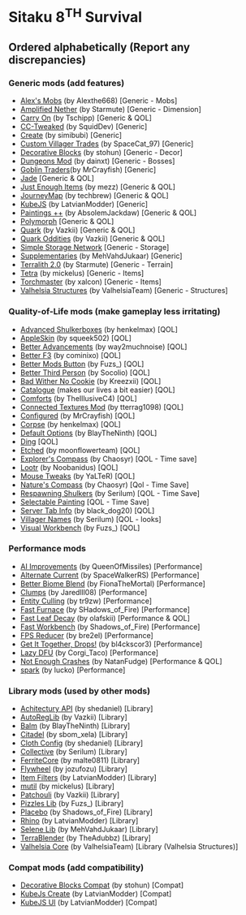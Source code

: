 # Sitaku 8<sup>TH</sup> Survival
## Ordered alphabetically (Report any discrepancies)

### Generic mods (add features)
- [Alex's Mobs](https://www.curseforge.com/minecraft/mc-mods/alexs-mobs) (by Alexthe668) [Generic - Mobs]
- [Amplified Nether](https://www.curseforge.com/minecraft/mc-mods/amplified-nether) (by Starmute) [Generic - Dimension]
- [Carry On](https://www.curseforge.com/minecraft/mc-mods/carry-on) (by Tschipp) [Generic & QOL]
- [CC-Tweaked](https://www.curseforge.com/minecraft/mc-mods/cc-tweaked) (by SquidDev) [Generic]
- [Create](https://www.curseforge.com/minecraft/mc-mods/create) (by simibubi) [Generic]
- [Custom Villager Trades](https://www.curseforge.com/minecraft/mc-mods/custom-villager-trades) (by SpaceCat_97) [Generic]
- [Decorative Blocks](https://www.curseforge.com/minecraft/mc-mods/decorative-blocks) (by stohun) [Generic - Decor]
- [Dungeons Mod](https://www.curseforge.com/minecraft/mc-mods/dungeons-mod) (by dainxt) [Generic - Bosses]
- [Goblin Traders](https://www.curseforge.com/minecraft/mc-mods/goblin-traders)(by MrCrayfish) [Generic]
- [Jade](https://www.curseforge.com/minecraft/mc-mods/jade) [Generic & QOL]
- [Just Enough Items](https://www.curseforge.com/minecraft/mc-mods/jei) (by mezz) [Generic & QOL]
- [JourneyMap](https://www.curseforge.com/minecraft/mc-mods/journeymap) (by techbrew) [Generic & QOL]
- [KubeJS](https://www.curseforge.com/minecraft/mc-mods/kubejs-forge) (by LatvianModder) [Generic]
- [Paintings ++](https://www.curseforge.com/minecraft/mc-mods/paintings) (by AbsolemJackdaw) [Generic & QOL]
- [Polymorph](https://www.curseforge.com/minecraft/mc-mods/polymorph) [Generic & QOL]
- [Quark](https://www.curseforge.com/minecraft/mc-mods/quark) (by Vazkii) [Generic & QOL]
- [Quark Oddities](https://www.curseforge.com/minecraft/mc-mods/quark-oddities) (by Vazkii) [Generic & QOL]
- [Simple Storage Network](https://www.curseforge.com/minecraft/mc-mods/simple-storage-network) [Generic - Storage]
- [Supplementaries](https://www.curseforge.com/minecraft/mc-mods/supplementaries) (by MehVahdJukaar) [Generic]
- [Terralith 2.0](https://www.curseforge.com/minecraft/mc-mods/terralith) (by Starmute) [Generic - Terrain]
- [Tetra](https://www.curseforge.com/minecraft/mc-mods/tetra) (by mickelus) [Generic - Items]
- [Torchmaster](https://www.curseforge.com/minecraft/mc-mods/torchmaster) (by xalcon) [Generic - Items]
- [Valhelsia Structures](https://www.curseforge.com/minecraft/mc-mods/valhelsia-structures) (by ValhelsiaTeam) [Generic - Structures]


### Quality-of-Life mods (make gameplay less irritating)
- [Advanced Shulkerboxes](https://www.curseforge.com/minecraft/mc-mods/advanced-shulkerboxes) (by henkelmax) [QOL]
- [AppleSkin](https://www.curseforge.com/minecraft/mc-mods/appleskin) (by squeek502) [QOL]
- [Better Advancements](https://www.curseforge.com/minecraft/mc-mods/better-advancements) (by way2muchnoise) [QOL]
- [Better F3](https://www.curseforge.com/minecraft/mc-mods/betterf3) (by cominixo) [QOL]
- [Better Mods Button](https://www.curseforge.com/minecraft/mc-mods/better-mods-button) (by Fuzs_) [QOL]
- [Better Third Person](https://www.curseforge.com/minecraft/mc-mods/better-third-person) (by Socolio) [QOL]
- [Bad Wither No Cookie](https://www.curseforge.com/minecraft/mc-mods/bad-wither-no-cookie-reloaded) (by Kreezxii) [QOL]
- [Catalogue](https://www.curseforge.com/minecraft/mc-mods/catalogue) (makes our lives a bit easier) [QOL]
- [Comforts](https://www.curseforge.com/minecraft/mc-mods/comforts) (by TheIllusiveC4)  [QOL]
- [Connected Textures Mod](https://www.curseforge.com/minecraft/mc-mods/ctm) (by tterrag1098) [QOL]
- [Configured](https://www.curseforge.com/minecraft/mc-mods/configured) (by MrCrayfish) [QOL]
- [Corpse](https://www.curseforge.com/minecraft/mc-mods/corpse) (by henkelmax) [QOL]
- [Default Options](https://www.curseforge.com/minecraft/mc-mods/default-options) (by BlayTheNinth) [QOL]
- [Ding](https://www.curseforge.com/minecraft/mc-mods/ding) [QOL]
- [Etched](https://www.curseforge.com/minecraft/mc-mods/etched) (by moonflowerteam) [QOL]
- [Explorer's Compass](https://www.curseforge.com/minecraft/mc-mods/explorers-compass) (by Chaosyr) [QOL - Time save]
- [Lootr](https://www.curseforge.com/minecraft/mc-mods/lootr) (by Noobanidus) [QOL]
- [Mouse Tweaks](https://www.curseforge.com/minecraft/mc-mods/mouse-tweaks) (by YaLTeR) [QOL]
- [Nature's Compass](https://www.curseforge.com/minecraft/mc-mods/natures-compass) (by Chaosyr) [Qol - Time Save]
- [Respawning Shulkers](https://www.curseforge.com/minecraft/mc-mods/respawning-shulkers) (by Serilum) [QOL - Time Save]
- [Selectable Painting](https://www.curseforge.com/minecraft/mc-mods/selectable-painting) [QOL - Time Save]
- [Server Tab Info](https://www.curseforge.com/minecraft/mc-mods/server-tab-info) (by black_dog20) [QOL]
- [Villager Names](https://www.curseforge.com/minecraft/mc-mods/villager-names) (by Serilum) [QOL - looks]
- [Visual Workbench](https://www.curseforge.com/minecraft/mc-mods/visual-workbench) (by Fuzs_) [QOL]


### Performance mods
- [AI Improvements](https://www.curseforge.com/minecraft/mc-mods/ai-improvements) (by QueenOfMissiles) [Performance]
- [Alternate Current](https://www.curseforge.com/minecraft/mc-mods/alternate-current) (by SpaceWalkerRS) [Performance]
- [Better Biome Blend](https://www.curseforge.com/minecraft/mc-mods/better-biome-blend) (by FionaTheMortal) [Performance]
- [Clumps](https://www.curseforge.com/minecraft/mc-mods/clumps) (by Jaredlll08) [Performance]
- [Entity Culling](https://www.curseforge.com/minecraft/mc-mods/entityculling) (by tr9zw) [Performance]
- [Fast Furnace](https://www.curseforge.com/minecraft/mc-mods/fastfurnace) (by SHadows_of_Fire) [Performance]
- [Fast Leaf Decay](https://www.curseforge.com/minecraft/mc-mods/fast-leaf-decay) (by olafskii) [Performance & QOL]
- [Fast Workbench](https://www.curseforge.com/minecraft/mc-mods/fastworkbench) (by Shadows_of_Fire) [Performance]
- [FPS Reducer](https://www.curseforge.com/minecraft/mc-mods/fps-reducer) (by bre2el) [Performance]
- [Get It Together, Drops!](https://www.curseforge.com/minecraft/mc-mods/get-it-together-drops) (by bl4ckscor3) [Performance]
- [Lazy DFU](https://www.curseforge.com/minecraft/mc-mods/lazy-dfu-forge) (by Corgi_Taco) [Performance]
- [Not Enough Crashes](https://www.curseforge.com/minecraft/mc-mods/not-enough-crashes-forge) (by NatanFudge) [Performance & QOL]
- [spark](https://www.curseforge.com/minecraft/mc-mods/spark) (by lucko) [Performance]


### Library mods (used by other mods)
- [Achitectury API](https://www.curseforge.com/minecraft/mc-mods/architectury-forge) (by shedaniel) [Library]
- [AutoRegLib](https://www.curseforge.com/minecraft/mc-mods/autoreglib) (by Vazkii) [Library]
- [Balm](https://www.curseforge.com/minecraft/mc-mods/balm) (by BlayTheNinth) [Library]
- [Citadel](https://www.curseforge.com/minecraft/mc-mods/citadel) (by sbom_xela) [Library]
- [Cloth Config](https://www.curseforge.com/minecraft/mc-mods/cloth-config-forge) (by shedaniel) [Library]
- [Collective](https://www.curseforge.com/minecraft/mc-mods/collective) (by Serilum) [Library]
- [FerriteCore](https://www.curseforge.com/minecraft/mc-mods/ferritecore) (by malte0811) [Library]
- [Flywheel](https://www.curseforge.com/minecraft/mc-mods/flywheel) (by jozufozu) [Library]
- [Item Filters](https://www.curseforge.com/minecraft/mc-mods/item-filters-forge) (by LatvianModder) [Library]
- [mutil](https://www.curseforge.com/minecraft/mc-mods/mutil) (by mickelus) [Library]
- [Patchouli](https://www.curseforge.com/minecraft/mc-mods/patchouli) (by Vazkii) [Library]
- [Pizzles Lib](https://www.curseforge.com/minecraft/mc-mods/puzzles-lib) (by Fuzs_) [Library]
- [Placebo](https://www.curseforge.com/minecraft/mc-mods/placebo) (by Shadows_of_Fire) [Library]
- [Rhino](https://www.curseforge.com/minecraft/mc-mods/rhino) (by LatvianModder) [Library]
- [Selene Lib](https://www.curseforge.com/minecraft/mc-mods/selene) (by MehVahdJukaar) [Library]
- [TerraBlender](https://www.curseforge.com/minecraft/mc-mods/terrablender) (by TheAdubbz) [Library]
- [Valhelsia Core](https://www.curseforge.com/minecraft/mc-mods/valhelsia-core) (by ValhelsiaTeam) [Library (Valhelsia Structures)]


### Compat mods (add compatibility)
- [Decorative Blocks Compat](https://www.curseforge.com/minecraft/mc-mods/decorative-blocks-compat) (by stohun) [Compat]
- [KubeJs Create](https://www.curseforge.com/minecraft/mc-mods/kubejs-create) (by LatvianModder) [Compat]
- [KubeJS UI](https://www.curseforge.com/minecraft/mc-mods/kubejs-ui-forge) (by LatvianModder) [Compat]
